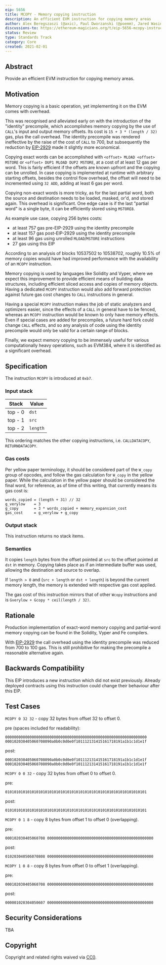 ```yaml
---
eip: 5656
title: MCOPY - Memory copying instruction
description: An efficient EVM instruction for copying memory areas
author: Alex Beregszaszi (@axic), Paul Dworzanski (@poemm), Jared Wasinger (@jwasinger), Casey Detrio (@cdetrio), Pawel Bylica (@chfast), Charles Cooper (@charles-cooper)
discussions-to: https://ethereum-magicians.org/t/eip-5656-mcopy-instruction/10890
status: Review
type: Standards Track
category: Core
created: 2021-02-01
---
```


## Abstract

Provide an efficient EVM instruction for copying memory areas.

## Motivation

Memory copying is a basic operation, yet implementing it on the EVM comes with overhead.

This was recognised and alleviated early on with the introduction of the "identity" precompile, which accomplishes
memory copying by the use of `CALL`'s input and output memory offsets. Its cost is `15 + 3 * (length / 32)` gas, plus
the call overhead. The identity precompile was rendered ineffective by the raise of the cost of `CALL` to 700, but subsequently
the reduction by [EIP-2929](./eip-2929.md) made it slightly more economical.

Copying exact words can be accomplished with `<offset> MLOAD <offset> MSTORE` or `<offset> DUP1 MLOAD DUP2 MSTORE`,
at a cost of at least 12 gas per word. This is fairly efficient if the offsets are known upfront and the copying can be unrolled.
In case copying is implemented at runtime with arbitrary starting offsets, besides the control flow overhead, the offset
will need to be incremented using `32 ADD`, adding at least 6 gas per word.

Copying non-exact words is more tricky, as for the last partial word, both the source and destination needs to be loaded,
masked, or'd, and stored again. This overhead is significant. One edge case is if the last "partial word" is a single byte,
it can be efficiently stored using `MSTORE8`.

As example use case, copying 256 bytes costs:

- at least 757 gas pre-EIP-2929 using the identity precompile
- at least 157 gas post-EIP-2929 using the identity precompile
- at least 96 gas using unrolled `MLOAD`/`MSTORE` instructions
- 27 gas using this EIP

According to an analysis of blocks 10537502 to 10538702, roughly 10.5% of memory copies would have had improved performance with the
availability of an `MCOPY` instruction.

Memory copying is used by languages like Solidity and Vyper, where we expect this improvement to provide efficient means of building
data structures, including efficient sliced access and copies of memory objects. Having a dedicated `MCOPY` instruction would also add
forward protection against future gas cost changes to `CALL` instructions in general.

Having a special `MCOPY` instruction makes the job of static analyzers and optimizers easier, since the effects of a `CALL` in general
have to be fenced, whereas an `MCOPY` instruction would be known to only have memory effects. Even if special cases are added
for precompiles, a future hard fork could change `CALL` effects, and so any analysis of code using the identity precompile would only
be valid for a certain range of blocks.

Finally, we expect memory copying to be immensely useful for various computationally heavy operations, such as EVM384,
where it is identified as a significant overhead.

## Specification

The instruction `MCOPY` is introduced at `0xb7`.

### Input stack

| Stack | Value |
|-------|-------|
| top - 0 | `dst` |
| top - 1 | `src` |
| top - 2 | `length` |

This ordering matches the other copying instructions, i.e. `CALLDATACOPY`, `RETURNDATACOPY`.

### Gas costs

Per yellow paper terminology, it should be considered part of the `W_copy` group of opcodes, and follow the gas calculation for `W_copy` in the yellow paper. While the calculation in the yellow paper should be considered the final word, for reference, as of time of this writing, that currently means its gas cost is:

```
words_copied = (length + 31) // 32
g_verylow    = 3
g_copy       = 3 * words_copied + memory_expansion_cost
gas_cost     = g_verylow + g_copy
```

### Output stack

This instruction returns no stack items.

### Semantics

It copies `length` bytes from the offset pointed at `src` to the offset pointed at `dst` in memory.
Copying takes place as if an intermediate buffer was used, allowing the destination and source to overlap.

If `length > 0` and (`src + length` or `dst + length`) is beyond the current memory length, the memory is extended with respective gas cost applied.

The gas cost of this instruction mirrors that of other `Wcopy` instructions and is `Gverylow + Gcopy * ceil(length / 32)`.

## Rationale

Production implementation of exact-word memory copying and partial-word memory copying can be found in the Solidity, Vyper and Fe compilers.

With [EIP-2929](./eip-2929.md) the call overhead using the identity precompile was reduced from 700 to 100 gas.
This is still prohibitive for making the precompile a reasonable alternative again.

## Backwards Compatibility

This EIP introduces a new instruction which did not exist previously. Already deployed contracts using this instruction could change their behaviour after this EIP.

## Test Cases

`MCOPY 0 32 32` - copy 32 bytes from offset 32 to offset 0.

pre (spaces included for readability):

```
0000000000000000000000000000000000000000000000000000000000000000 000102030405060708090a0b0c0d0e0f101112131415161718191a1b1c1d1e1f
```

post:

```
000102030405060708090a0b0c0d0e0f101112131415161718191a1b1c1d1e1f 000102030405060708090a0b0c0d0e0f101112131415161718191a1b1c1d1e1f
```

`MCOPY 0 0 32` - copy 32 bytes from offset 0 to offset 0.

pre:

```
0101010101010101010101010101010101010101010101010101010101010101
```

post:

```
0101010101010101010101010101010101010101010101010101010101010101
```

`MCOPY 0 1 8` - copy 8 bytes from offset 1 to offset 0 (overlapping).

pre:

```
000102030405060708 000000000000000000000000000000000000000000000000
```

post:

```
010203040506070808 000000000000000000000000000000000000000000000000
```

`MCOPY 1 0 8` - copy 8 bytes from offset 0 to offset 1 (overlapping).

pre:

```
000102030405060708 000000000000000000000000000000000000000000000000
```

post:

```
000001020304050607 000000000000000000000000000000000000000000000000
```

## Security Considerations

TBA

## Copyright

Copyright and related rights waived via [CC0](../LICENSE.md).
